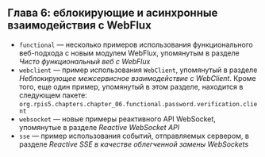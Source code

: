 ## Глава 6: еблокирующие и асинхронные взаимодействия с WebFlux

* `functional` — несколько примеров использования функционального веб-подхода с новым модулем WebFlux, упомянутым в разделе _Чисто функциональный веб с WebFlux_
* `webclient` — пример использования `WebClient`, упомянутый в разделе _Неблокирующее межсервисное взаимодействие с WebClient_. Кроме того, еще один пример, упомянутый в этом разделе, находится в следующем пакете: `org.rpis5.chapters.chapter_06.functional.password.verification.client`
* `websocket` — новые примеры реактивного API WebSocket, упомянутые в разделе _Reactive WebSocket API_
* `sse` — пример использования событий, отправляемых сервером, в разделе _Reactive SSE в качестве облегченной замены WebSockets_